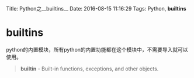 Title: Python之__builtins__
Date: 2016-08-15 11:16:29
Tags: Python, __builtins__



# __builtins__

python的内置模块，所有python的内置功能都在这个模块中，不需要导入就可以使用。

> __builtin__ - Built-in functions, exceptions, and other objects.

